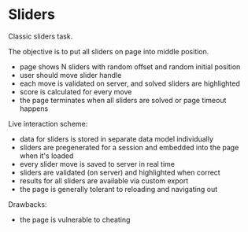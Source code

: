 # Sliders

Classic sliders task.

The objective is to put all sliders on page into middle position.

- page shows N sliders with random offset and random initial position
- user should move slider handle
- each move is validated on server, and solved sliders are highlighted
- score is calculated for every move
- the page terminates when all sliders are solved or page timeout happens

Live interaction scheme:
- data for sliders is stored in separate data model individually
- sliders are pregenerated for a session and embedded into the page when it's loaded
- every slider move is saved to server in real time
- sliders are validated (on server) and highlighted when correct
- results for all sliders are available via custom export
- the page is generally tolerant to reloading and navigating out

Drawbacks:
- the page is vulnerable to cheating